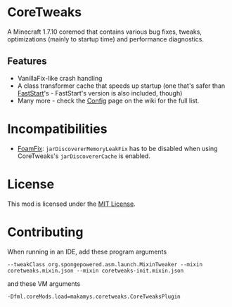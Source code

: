 # CoreTweaks

A Minecraft 1.7.10 coremod that contains various bug fixes, tweaks, optimizations (mainly to startup time) and performance diagnostics.

## Features
* VanillaFix-like crash handling
* A class transformer cache that speeds up startup (one that's safer than [FastStart](https://github.com/makamys/FastStart)'s - FastStart's version is also included, though)
* Many more - check the [Config](https://github.com/makamys/CoreTweaks/wiki/Config) page on the wiki for the full list.

# Incompatibilities

* [FoamFix](https://github.com/asiekierka/FoamFix17): `jarDiscovererMemoryLeakFix` has to be disabled when using CoreTweaks's `jarDiscovererCache` is enabled.

# License

This mod is licensed under the [MIT License](https://github.com/makamys/CoreTweaks/blob/master/LICENSE).

# Contributing

When running in an IDE, add these program arguments
```
--tweakClass org.spongepowered.asm.launch.MixinTweaker --mixin coretweaks.mixin.json --mixin coretweaks-init.mixin.json
```
and these VM arguments
```
-Dfml.coreMods.load=makamys.coretweaks.CoreTweaksPlugin
```
